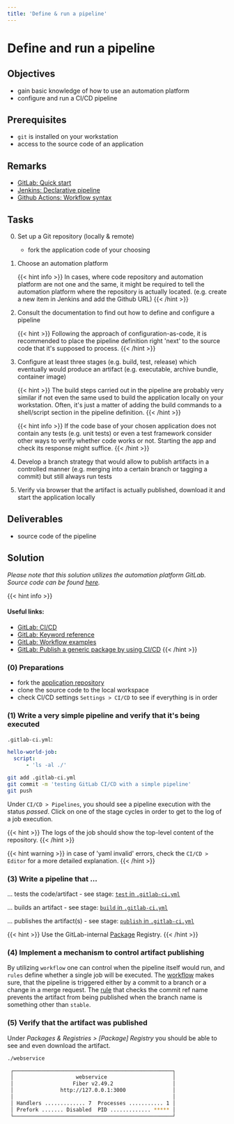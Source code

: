 ```yaml
---
title: 'Define & run a pipeline'
---
```



Define and run a pipeline
=========================


## Objectives

* gain basic knowledge of how to use an automation platform
* configure and run a CI/CD pipeline


## Prerequisites

* `git` is installed on your workstation
* access to the source code of an application


## Remarks

* [GitLab: Quick start](https://docs.gitlab.com/ee/ci/quick_start/)
* [Jenkins: Declarative pipeline](https://www.jenkins.io/doc/book/pipeline/syntax/#declarative-pipeline)
* [Github Actions: Workflow syntax](https://docs.github.com/en/actions/reference/workflow-syntax-for-github-actions)


## Tasks

0. Set up a Git repository (locally & remote)

   * fork the application code of your choosing

1. Choose an automation platform 

    {{< hint info >}}
In cases, where code repository and automation platform are not one and the same, it might be
required to tell the automation platform where the repository is actually located. (e.g. create a new
item in Jenkins and add the Github URL)
    {{< /hint >}}

2. Consult the documentation to find out how to define and configure a pipeline  

    {{< hint >}}
Following the approach of configuration-as-code, it is recommended to place the pipeline definition
right 'next' to the source code that it's supposed to process.
    {{< /hint >}}

3. Configure at least three stages (e.g. build, test, release) which eventually would produce an artifact
   (e.g. executable, archive bundle, container image) 

    {{< hint >}}
The build steps carried out in the pipeline are probably very similar if not even the same used to build
the application locally on your workstation. Often, it's just a matter of adding the build commands to a shell/script
section in the pipeline definition.
    {{< /hint >}}

    {{< hint info >}}
If the code base of your chosen application does not contain any tests (e.g. unit tests) or even a test framework 
consider other ways to verify whether code works or not. Starting the app and check its response might suffice.
    {{< /hint >}}

4. Develop a branch strategy that would allow to publish artifacts in a controlled manner (e.g. merging into a certain
   branch or tagging a commit) but still always run tests 

5. Verify via browser that the artifact is actually published, download it and start the application locally


## Deliverables

* source code of the pipeline


## Solution

*Please note that this solution utilizes the automation platform GitLab. Source code
can be found
[here](https://github.com/lucendio/lecture-devops-code/tree/master/tutorials/define-and-run-pipeline).*

{{< hint info >}}
#### Useful links:
* [GitLab: CI/CD](https://docs.gitlab.com/ee/ci/README.html)
* [GitLab: Keyword reference](https://docs.gitlab.com/ee/ci/yaml/README.html)
* [GitLab: Workflow examples](https://docs.gitlab.com/ee/ci/yaml/workflow.html)
* [GitLab: Publish a generic package by using CI/CD](https://docs.gitlab.com/ee/user/packages/generic_packages/#publish-a-generic-package-by-using-cicd)
{{< /hint >}}


### (0) Preparations

* fork the [application repository](https://gitlab.bht-berlin.de/fb6-wp11-devops/webservice) 
* clone the source code to the local workspace
* check CI/CD settings `Settings > CI/CD` to see if everything is in order


### (1) Write a very simple pipeline and verify that it's being executed

`.gitlab-ci.yml`:
```yml
hello-world-job:
  script:
      - 'ls -al ./'
```

```bash
git add .gitlab-ci.yml
git commit -m 'testing GitLab CI/CD with a simple pipeline'
git push
```

Under `CI/CD > Pipelines`, you should see a pipeline execution with the status *passed*. Click on one of
the stage cycles in order to get to the log of a job execution. 

{{< hint >}}
The logs of the job should show the top-level content of the repository.
{{< /hint >}}

{{< hint warning >}}
in case of 'yaml invalid' errors, check the `CI/CD > Editor` for a more detailed explanation.
{{< /hint >}}


### (3) Write a pipeline that ...

... tests the code/artifact - see stage:
[`test` in `.gitlab-ci.yml`](https://github.com/lucendio/lecture-devops-code/blob/fa968d5f32fc91649fddb30d8eda9147669a660b/tutorials/05_define-and-run-pipeline/.gitlab-ci.yml#L23:L28)

... builds an artifact - see stage:
[`build` in `.gitlab-ci.yml`](https://github.com/lucendio/lecture-devops-code/blob/fa968d5f32fc91649fddb30d8eda9147669a660b/tutorials/05_define-and-run-pipeline/.gitlab-ci.yml#L31:L43)

... publishes the artifact(s) - see stage:
[`publish` in `.gitlab-ci.yml`](https://github.com/lucendio/lecture-devops-code/blob/fa968d5f32fc91649fddb30d8eda9147669a660b/tutorials/05_define-and-run-pipeline/.gitlab-ci.yml#L46:L67)

{{< hint >}}
Use the GitLab-internal [Package](https://docs.gitlab.com/ee/user/packages/package_registry/) Registry.
{{< /hint >}}


### (4) Implement a mechanism to control artifact publishing

By utilizing `workflow` one can control when the pipeline itself would run, and `rules` define whether a single job will
be executed. The [workflow](https://github.com/lucendio/lecture-devops-code/blob/fa968d5f32fc91649fddb30d8eda9147669a660b/tutorials/05_define-and-run-pipeline/.gitlab-ci.yml#L1:L12)
makes sure, that the pipeline is triggered either by a commit to a branch or a change in a merge request.
The [rule](https://github.com/lucendio/lecture-devops-code/blob/fa968d5f32fc91649fddb30d8eda9147669a660b/tutorials/05_define-and-run-pipeline/.gitlab-ci.yml#L49:L50)
that checks the commit ref name prevents the artifact from being published when the branch name is something other than
`stable`.

### (5) Verify that the artifact was published

Under *Packages & Registries > [Package] Registry* you should be able to see and even
download the artifact.

```bash
./webservice 

 ┌───────────────────────────────────────────────────┐ 
 │                    webservice                     │ 
 │                   Fiber v2.49.2                   │ 
 │               http://127.0.0.1:3000               │ 
 │                                                   │ 
 │ Handlers ............. 7  Processes ........... 1 │ 
 │ Prefork ....... Disabled  PID ............. ***** │ 
 └───────────────────────────────────────────────────┘ 

```
